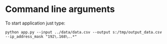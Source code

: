 # Command line arguments

To start application just type:
```
python app.py --input ../data/data.csv --output s:/tmp/output_data.csv --ip_address_mask "192\.168\..*"
```

